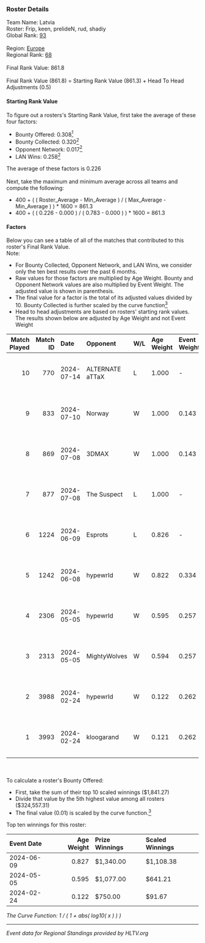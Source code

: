 ### Roster Details<br />
Team Name: Latvia<br />
Roster: Frip, keen, prelideN, rud, shadiy<br />
Global Rank: [93](../standings_global.md)<br />
<br />
Region: [Europe]( ../standings_europe.md)<br />
Regional Rank: [68]( ../standings_europe.md)<br />
<br />
Final Rank Value:  861.8<br />
<br />
Final Rank Value (861.8) = Starting Rank Value (861.3) + Head To Head Adjustments (0.5)<br />

#### Starting Rank Value<br />
To figure out a rosters's Starting Rank Value, first take the average of these four factors:<br />
- Bounty Offered: 0.308[<sup>1</sup>](#table2)
- Bounty Collected: 0.320[<sup>2</sup>](#table1)
- Opponent Network: 0.017[<sup>2</sup>](#table1)
- LAN Wins: 0.258[<sup>2</sup>](#table1)

The average of these factors is 0.226<br />
<br />
Next, take the maximum and minimum average across all teams and compute the following:<br />
- 400 + ( ( Roster_Average - Min_Average ) / ( Max_Average - Min_Average ) ) * 1600 = 861.3
- 400 + ( ( 0.226 - 0.000 ) / ( 0.783 - 0.000 ) ) * 1600 = 861.3


#### Factors<br />
Below you can see a table of all of the matches that contributed to this roster's Final Rank Value.<br />
Note:<br />

- For Bounty Collected, Opponent Network, and LAN Wins, we consider only the ten best results over the past 6 months.
- Raw values for those factors are multiplied by Age Weight. Bounty and Opponent Network values are also multiplied by Event Weight. The adjusted value is shown in parenthesis.
- The final value for a factor is the total of its adjusted values divided by 10. Bounty Collected is further scaled by the curve function[<sup>3</sup>](#curveFunction)
- Head to head adjustments are based on rosters' starting rank values. The results shown below are adjusted by Age Weight and not Event Weight
<span id="table1"></span><br />


| Match Played | Match ID | Date       | Opponent        | W/L | Age Weight | Event Weight | Bounty Collected | Opponent Network | LAN Wins  | H2H Adj. | Roster                               |
| -: | -: | :- | :- | :- | :- | :- | :- | :- | :- | -: | :- |
|           10 |      770 | 2024-07-14 | ALTERNATE aTTaX | L   | 1.000      | -            | -                | -                | -         |   -15.51 | Frip, keen, prelideN, rud, shadiy    |
|            9 |      833 | 2024-07-10 | Norway          | W   | 1.000      | 0.143        | 0.006 (0.001)    | 0.107 (0.015)    | 0 (0.000) |     7.89 | Frip, keen, prelideN, rud, shadiy    |
|            8 |      869 | 2024-07-08 | 3DMAX           | W   | 1.000      | 0.143        | 0.506 (0.072)    | 1.000 (0.143)    | 0 (0.000) |    29.99 | Frip, keen, prelideN, rud, shadiy    |
|            7 |      877 | 2024-07-08 | The Suspect     | L   | 1.000      | -            | -                | -                | -         |   -16.92 | Frip, keen, prelideN, rud, shadiy    |
|            6 |     1224 | 2024-06-09 | Esprots         | L   | 0.826      | -            | -                | -                | -         |   -18.23 | Frip, keen, prelideN, raw, shadiy    |
|            5 |     1242 | 2024-06-08 | hypewrld        | W   | 0.822      | 0.334        | 0.002 (0.001)    | 0.028 (0.008)    | 1 (0.822) |     5.99 | Frip, keen, prelideN, raw, shadiy    |
|            4 |     2306 | 2024-05-05 | hypewrld        | W   | 0.595      | 0.257        | 0.002 (0.000)    | 0.028 (0.004)    | 1 (0.595) |     4.55 | flairr, Frip, Mairel, rud, shadiy    |
|            3 |     2313 | 2024-05-05 | MightyWolves    | W   | 0.594      | 0.257        | 0.000 (0.000)    | 0.000 (0.000)    | 1 (0.594) |     1.30 | flairr, Frip, Mairel, rud, shadiy    |
|            2 |     3988 | 2024-02-24 | hypewrld        | W   | 0.122      | 0.262        | 0.002 (0.000)    | 0.028 (0.001)    | 1 (0.122) |     0.94 | EIZA, keen, prelideN, shadiy, shield |
|            1 |     3993 | 2024-02-24 | kloogarand      | W   | 0.121      | 0.262        | 0.000 (0.000)    | 0.000 (0.000)    | 1 (0.121) |     0.44 | EIZA, keen, prelideN, shadiy, shield |

<br />
<span id="table2"></span><br />
To calculate a roster's Bounty Offered:<br />

- First, take the sum of their top 10 scaled winnings ($1,841.27)
- Divide that value by the 5th highest value among all rosters ($324,557.31)
- The final value (0.01) is scaled by the curve function.[<sup>3</sup>](#curveFunction)

Top ten winnings for this roster:<br />

| Event Date | Age Weight | Prize Winnings | Scaled Winnings |
| :- | -: | :- | :- |
| 2024-06-09 |      0.827 | $1,340.00      | $1,108.38       |
| 2024-05-05 |      0.595 | $1,077.00      | $641.21         |
| 2024-02-24 |      0.122 | $750.00        | $91.67          |


<span id="curveFunction"></span>_The Curve Function: 1 / ( 1 + abs( log10( x ) ) )_<br />

---
_Event data for Regional Standings provided by HLTV.org_<br />

